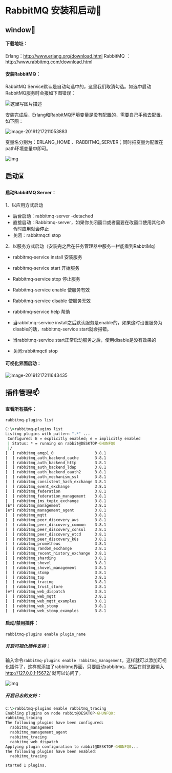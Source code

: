 # RabbitMQ 安装和启动💾

## window🌆

#### 下载地址：

Erlang：http://www.erlang.org/download.html
RabbitMQ ：http://www.rabbitmq.com/download.html

#### 安装RabbitMQ：

RabbitMQ Service默认是自动勾选中的，这里我们取消勾选。如选中启动RabbitMQ服务时会报如下图错误：

![这里写图片描述](F:\我的笔记\52.Rabbitmq笔记\assets\20170308143551445.png)

安装完成后，Erlang和RabbitMQ环境变量是没有配置的，需要自己手动去配置，如下图：

![image-20191217211053883](F:\我的笔记\52.Rabbitmq笔记\assets\image-20191217211053883.png)

变量名分别为：ERLANG_HOME 、RABBITMQ_SERVER；同时把变量为配置在path环境变量中即可。

![img](F:\我的笔记\52.Rabbitmq笔记\assets\20190328184150328.png)



## 启动⌛

#### 启动RabbitMQ Server：

1、以应用方式启动

- 后台启动：rabbitmq-server -detached 
- 直接启动：Rabbitmq-server，如果你关闭窗口或者需要在改窗口使用其他命令时应用就会停止
- 关闭：rabbitmqctl stop

2、以服务方式启动（安装完之后在任务管理器中服务一栏能看到RabbtiMq）

- rabbitmq-service install 安装服务

- rabbitmq-service start 开始服务

- Rabbitmq-service stop  停止服务

- Rabbitmq-service enable 使服务有效

- Rabbitmq-service disable 使服务无效

- rabbitmq-service help 帮助

- 当rabbitmq-service install之后默认服务是enable的，如果这时设置服务为disable的话，rabbitmq-service start就会报错。

- 当rabbitmq-service start正常启动服务之后，使用disable是没有效果的

- 关闭:rabbitmqctl stop



#### 可视化界面启动：

![image-20191217211643435](F:\我的笔记\52.Rabbitmq笔记\assets\image-20191217211643435.png)

## 插件管理📫

#### 查看所有插件：

`rabbitmq-plugins list`

```cmd
C:\>rabbitmq-plugins list
Listing plugins with pattern ".*" ...
 Configured: E = explicitly enabled; e = implicitly enabled
 | Status: * = running on rabbit@DESKTOP-GHUNFQ0
 |/
[  ] rabbitmq_amqp1_0                  3.8.1
[  ] rabbitmq_auth_backend_cache       3.8.1
[  ] rabbitmq_auth_backend_http        3.8.1
[  ] rabbitmq_auth_backend_ldap        3.8.1
[  ] rabbitmq_auth_backend_oauth2      3.8.1
[  ] rabbitmq_auth_mechanism_ssl       3.8.1
[  ] rabbitmq_consistent_hash_exchange 3.8.1
[  ] rabbitmq_event_exchange           3.8.1
[  ] rabbitmq_federation               3.8.1
[  ] rabbitmq_federation_management    3.8.1
[  ] rabbitmq_jms_topic_exchange       3.8.1
[E*] rabbitmq_management               3.8.1
[e*] rabbitmq_management_agent         3.8.1
[  ] rabbitmq_mqtt                     3.8.1
[  ] rabbitmq_peer_discovery_aws       3.8.1
[  ] rabbitmq_peer_discovery_common    3.8.1
[  ] rabbitmq_peer_discovery_consul    3.8.1
[  ] rabbitmq_peer_discovery_etcd      3.8.1
[  ] rabbitmq_peer_discovery_k8s       3.8.1
[  ] rabbitmq_prometheus               3.8.1
[  ] rabbitmq_random_exchange          3.8.1
[  ] rabbitmq_recent_history_exchange  3.8.1
[  ] rabbitmq_sharding                 3.8.1
[  ] rabbitmq_shovel                   3.8.1
[  ] rabbitmq_shovel_management        3.8.1
[  ] rabbitmq_stomp                    3.8.1
[  ] rabbitmq_top                      3.8.1
[  ] rabbitmq_tracing                  3.8.1
[  ] rabbitmq_trust_store              3.8.1
[e*] rabbitmq_web_dispatch             3.8.1
[  ] rabbitmq_web_mqtt                 3.8.1
[  ] rabbitmq_web_mqtt_examples        3.8.1
[  ] rabbitmq_web_stomp                3.8.1
[  ] rabbitmq_web_stomp_examples       3.8.1
```

#### 启动/禁用插件：

`rabbitmq-plugins enable plugin_name`

##### 开启可视化插件支持：

输入命令`rabbitmq-plugins enable rabbitmq_management`，这样就可以添加可视化插件了，这样就添加了rabbitmq界面，只要启动rabbitmq，然后在浏览器输入 http://127.0.0.1:15672/ 就可以访问了。

![img](F:\我的笔记\52.Rabbitmq笔记\assets\2018071215161432.png)

##### 开启日志的支持：

```cmd
C:\>rabbitmq-plugins enable rabbitmq_tracing
Enabling plugins on node rabbit@DESKTOP-GHUNFQ0:
rabbitmq_tracing
The following plugins have been configured:
  rabbitmq_management
  rabbitmq_management_agent
  rabbitmq_tracing
  rabbitmq_web_dispatch
Applying plugin configuration to rabbit@DESKTOP-GHUNFQ0...
The following plugins have been enabled:
  rabbitmq_tracing

started 1 plugins.
```

